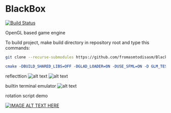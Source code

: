 # BlackBox 
[![Build Status](https://travis-ci.org/fromasmtodisasm/BlackBox.svg?branch=master)](https://travis-ci.org/fromasmtodisasm/BlackBox)

OpenGL based game engine

To build project, make build directory in repository root
and type this commands:

```bash
git clone --recurse-submodules https://github.com/fromasmtodisasm/BlackBox
```

```cmake
cmake -DBUILD_SHARED_LIBS=OFF -DGLAD_LOADER=ON -DUSE_SFML=ON -D GLM_TEST_ENABLE=OFF ${CMAKE_SOURCE_DIR}
```

reflecttion
![alt text](https://raw.githubusercontent.com/fromasmtodisasm/BlackBox/develop/screen_shots/reflect.png)
![alt text](https://raw.githubusercontent.com/fromasmtodisasm/BlackBox/develop/screen_shots/texture_fix.png)

builtin terminal emulator
![alt text](https://yadi.sk/i/q7QA_ZSfyEIYDg)

rotation script demo

[![IMAGE ALT TEXT HERE](https://i.ytimg.com/vi/Ud7BUYordZA/1.jpg)](https://www.youtube.com/watch?v=Ud7BUYordZA&feature=youtu.be)
